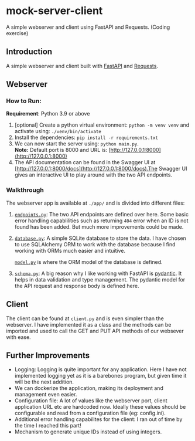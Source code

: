 # mock-server-client

A simple webserver and client using FastAPI and Requests. (Coding exercise)

## Introduction

A simple webserver and client built with [FastAPI](https://fastapi.tiangolo.com) and [Requests](https://requests.readthedocs.io/en/latest/).

## Webserver

### How to Run:

**Requirement**: Python 3.9 or above

1. [optional] Create a python virtual environment:  `python -m venv venv` and activate using: `./venv/bin/activate`
2. Install the dependencies: `pip install -r requirements.txt`
3. We can now start the server using: `python main.py`.  
**Note:** Default port is 8000 and URL is: [http://127.0.0.1:8000](http://127.0.0.1:8000)
4. The API documentation can be found in the Swagger UI at [http://127.0.0.1:8000/docs](http://127.0.0.1:8000/docs).The Swagger UI gives an interactive UI to play around with the two API endpoints.

### Walkthrough
The webserver app is available at `./app/` and is divided into different files:
1. [`endpoints.py`](https://github.com/s1dharth-s/mock-server-client/blob/main/app/endpoints.py): The two API endpoints are defined over here. Some basic error handling capablilities such as returning `404` error when an ID is not found has been added. But much more improvements could be made.

2. [`database.py`](https://github.com/s1dharth-s/mock-server-client/blob/main/app/database.py): A simple SQLite database to store the data. I have chosen to use SQLAlchemy ORM to work with the database because I find working with ORMs much easier and intuitive.

    [`model.py`](https://github.com/s1dharth-s/mock-server-client/blob/main/app/models.py) is where the ORM model of the database is defined.

3. [`schema.py`](https://github.com/s1dharth-s/mock-server-client/blob/main/app/schema.py): A big reason why I like working with FastAPI is [pydantic](https://docs.pydantic.dev/). It helps in data validation and type management. The pydantic model for the API request and response body is defined here.

## Client

The client can be found at `client.py` and is even simpler than the webserver. I have implemented it as a class and the methods can be imported and used to call the GET and PUT API methods of our websever with ease.

## Further Improvements

* Logging: Logging is quite important for any application. Here I have not implemented logging yet as it is a barebones program, but given time it will be the next addition.
* We can dockerize the application, making its deployment and management even easier.
* Configuration file: A lot of values like the webserver port, client application URL etc are hardcoded now. Ideally these values should be configurable and read from a configuration file (eg: config.ini).
* Additional error handling capabilites for the client: I ran out of time by the time I reached this part!
* Mechanism to generate unique IDs instead of using integers.
